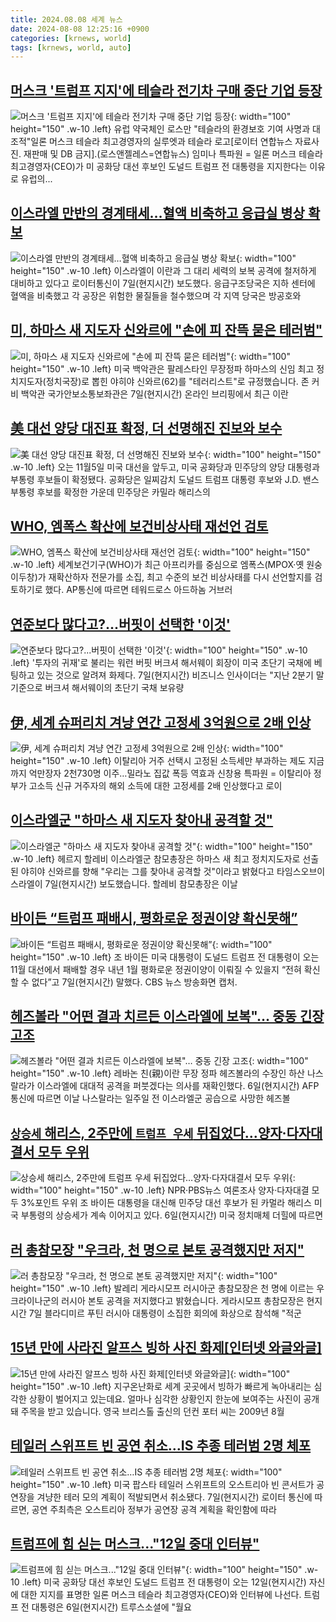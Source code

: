 ```yaml
---
title: 2024.08.08 세계 뉴스
date: 2024-08-08 12:25:16 +0900
categories: [krnews, world]
tags: [krnews, world, auto]
---
```


## [머스크 '트럼프 지지'에 테슬라 전기차 구매 중단 기업 등장](https://n.news.naver.com/mnews/article/001/0014862109)

![머스크 '트럼프 지지'에 테슬라 전기차 구매 중단 기업 등장](https://mimgnews.pstatic.net/image/origin/001/2024/08/08/14862109.jpg?type=nf220_150){: width="100" height="150" .w-10 .left}
유럽 약국체인 로스만 "테슬라의 환경보호 기여 사명과 대조적"일론 머스크 테슬라 최고경영자의 실루엣과 테슬라 로고[로이터 연합뉴스 자료사진. 재판매 및 DB 금지].(로스앤젤레스=연합뉴스) 임미나 특파원 = 일론 머스크 테슬라 최고경영자(CEO)가 미 공화당 대선 후보인 도널드 트럼프 전 대통령을 지지한다는 이유로 유럽의...

## [이스라엘 만반의 경계태세…혈액 비축하고 응급실 병상 확보](https://n.news.naver.com/mnews/article/421/0007717608)

![이스라엘 만반의 경계태세…혈액 비축하고 응급실 병상 확보](https://mimgnews.pstatic.net/image/origin/421/2024/08/08/7717608.jpg?type=nf220_150){: width="100" height="150" .w-10 .left}
이스라엘이 이란과 그 대리 세력의 보복 공격에 철저하게 대비하고 있다고 로이터통신이 7일(현지시간) 보도했다. 응급구조당국은 지하 센터에 혈액을 비축했고 각 공장은 위험한 물질들을 철수했으며 각 지역 당국은 방공호와

## [미, 하마스 새 지도자 신와르에 "손에 피 잔뜩 묻은 테러범"](https://n.news.naver.com/mnews/article/055/0001179633)

![미, 하마스 새 지도자 신와르에 "손에 피 잔뜩 묻은 테러범"](https://mimgnews.pstatic.net/image/origin/055/2024/08/08/1179633.jpg?type=nf220_150){: width="100" height="150" .w-10 .left}
미국 백악관은 팔레스타인 무장정파 하마스의 신임 최고 정치지도자(정치국장)로 뽑힌 야히야 신와르(62)를 "테러리스트"로 규정했습니다. 존 커비 백악관 국가안보소통보좌관은 7일(현지시간) 온라인 브리핑에서 최근 이란

## [美 대선 양당 대진표 확정, 더 선명해진 진보와 보수](https://n.news.naver.com/mnews/article/088/0000896778)

![美 대선 양당 대진표 확정, 더 선명해진 진보와 보수](https://mimgnews.pstatic.net/image/origin/088/2024/08/07/896778.jpg?type=nf220_150){: width="100" height="150" .w-10 .left}
오는 11월5일 미국 대선을 앞두고, 미국 공화당과 민주당의 양당 대통령과 부통령 후보들이 확정됐다. 공화당은 일찌감치 도널드 트럼프 대통령 후보와 J.D. 밴스 부통령 후보를 확정한 가운데 민주당은 카밀라 해리스의

## [WHO, 엠폭스 확산에 보건비상사태 재선언 검토](https://n.news.naver.com/mnews/article/277/0005456466)

![WHO, 엠폭스 확산에 보건비상사태 재선언 검토](https://mimgnews.pstatic.net/image/origin/277/2024/08/08/5456466.jpg?type=nf220_150){: width="100" height="150" .w-10 .left}
세계보건기구(WHO)가 최근 아프리카를 중심으로 엠폭스(MPOX·옛 원숭이두창)가 재확산하자 전문가를 소집, 최고 수준의 보건 비상사태를 다시 선언할지를 검토하기로 했다. AP통신에 따르면 테워드로스 아드하놈 거브러

## [연준보다 많다고?...버핏이 선택한 '이것'](https://n.news.naver.com/mnews/article/215/0001174428)

![연준보다 많다고?...버핏이 선택한 '이것'](https://mimgnews.pstatic.net/image/origin/215/2024/08/08/1174428.jpg?type=nf220_150){: width="100" height="150" .w-10 .left}
'투자의 귀재'로 불리는 워런 버핏 버크셔 해서웨이 회장이 미국 초단기 국채에 베팅하고 있는 것으로 알려져 화제다. 7일(현지시간) 비즈니스 인사이더는 "지난 2분기 말 기준으로 버크셔 해서웨이의 초단기 국채 보유량

## [伊, 세계 슈퍼리치 겨냥 연간 고정세 3억원으로 2배 인상](https://n.news.naver.com/mnews/article/001/0014862125)

![伊, 세계 슈퍼리치 겨냥 연간 고정세 3억원으로 2배 인상](https://mimgnews.pstatic.net/image/origin/001/2024/08/08/14862125.jpg?type=nf220_150){: width="100" height="150" .w-10 .left}
이탈리아 거주 선택시 고정된 소득세만 부과하는 제도 지금까지 억만장자 2천730명 이주…밀라노 집값 폭등 역효과 신창용 특파원 = 이탈리아 정부가 고소득 신규 거주자의 해외 소득에 대한 고정세를 2배 인상했다고 로이

## [이스라엘군 "하마스 새 지도자 찾아내 공격할 것"](https://n.news.naver.com/mnews/article/374/0000396567)

![이스라엘군 "하마스 새 지도자 찾아내 공격할 것"](https://mimgnews.pstatic.net/image/origin/374/2024/08/08/396567.jpg?type=nf220_150){: width="100" height="150" .w-10 .left}
헤르지 할레비 이스라엘군 참모총장은 하마스 새 최고 정치지도자로 선출된 야히야 신와르를 향해 "우리는 그를 찾아내 공격할 것"이라고 밝혔다고 타임스오브이스라엘이 7일(현지시간) 보도했습니다. 할레비 참모총장은 이날

## [바이든 “트럼프 패배시, 평화로운 정권이양 확신못해”](https://n.news.naver.com/mnews/article/018/0005807363)

![바이든 “트럼프 패배시, 평화로운 정권이양 확신못해”](https://mimgnews.pstatic.net/image/origin/018/2024/08/08/5807363.jpg?type=nf220_150){: width="100" height="150" .w-10 .left}
조 바이든 미국 대통령이 도널드 트럼프 전 대통령이 오는 11월 대선에서 패배할 경우 내년 1월 평화로운 정권이양이 이뤄질 수 있을지 “전혀 확신할 수 없다”고 7일(현지시간) 말했다. CBS 뉴스 방송화면 캡처.

## [헤즈볼라 "어떤 결과 치르든 이스라엘에 보복"… 중동 긴장 고조](https://n.news.naver.com/mnews/article/469/0000816459)

![헤즈볼라 "어떤 결과 치르든 이스라엘에 보복"… 중동 긴장 고조](https://mimgnews.pstatic.net/image/origin/469/2024/08/07/816459.jpg?type=nf220_150){: width="100" height="150" .w-10 .left}
레바논 친(親)이란 무장 정파 헤즈볼라의 수장인 하산 나스랄라가 이스라엘에 대대적 공격을 퍼붓겠다는 의사를 재확인했다. 6일(현지시간) AFP통신에 따르면 이날 나스랄라는 일주일 전 이스라엘군 공습으로 사망한 헤즈볼

## [`상승세` 해리스, 2주만에 `트럼프 우세` 뒤집었다…양자·다자대결서 모두 우위](https://n.news.naver.com/mnews/article/029/0002893488)

![`상승세` 해리스, 2주만에 `트럼프 우세` 뒤집었다…양자·다자대결서 모두 우위](https://mimgnews.pstatic.net/image/origin/029/2024/08/07/2893488.jpg?type=nf220_150){: width="100" height="150" .w-10 .left}
NPR·PBS뉴스 여론조사 양자·다자대결 모두 3%포인트 우위 조 바이든 대통령을 대신해 민주당 대선 후보가 된 카멀라 해리스 미국 부통령의 상승세가 계속 이어지고 있다. 6일(현지시간) 미국 정치매체 더힐에 따르면

## [러 총참모장 "우크라, 천 명으로 본토 공격했지만 저지"](https://n.news.naver.com/mnews/article/052/0002071556)

![러 총참모장 "우크라, 천 명으로 본토 공격했지만 저지"](https://mimgnews.pstatic.net/image/origin/052/2024/08/08/2071556.jpg?type=nf220_150){: width="100" height="150" .w-10 .left}
발레리 게라시모프 러시아군 총참모장은 천 명에 이르는 우크라이나군의 러시아 본토 공격을 저지했다고 밝혔습니다. 게라시모프 총참모장은 현지시간 7일 블라디미르 푸틴 러시아 대통령이 소집한 회의에 화상으로 참석해 "적군

## [15년 만에 사라진 알프스 빙하 사진 화제[인터넷 와글와글]](https://n.news.naver.com/mnews/article/057/0001834507)

![15년 만에 사라진 알프스 빙하 사진 화제[인터넷 와글와글]](https://mimgnews.pstatic.net/image/origin/057/2024/08/08/1834507.jpg?type=nf220_150){: width="100" height="150" .w-10 .left}
지구온난화로 세계 곳곳에서 빙하가 빠르게 녹아내리는 심각한 상황이 벌어지고 있는데요. 얼마나 심각한 상황인지 한눈에 보여주는 사진이 공개돼 주목을 받고 있습니다. 영국 브리스톨 출신의 던컨 포터 씨는 2009년 8월

## [테일러 스위프트 빈 공연 취소…IS 추종 테러범 2명 체포](https://n.news.naver.com/mnews/article/079/0003925974)

![테일러 스위프트 빈 공연 취소…IS 추종 테러범 2명 체포](https://mimgnews.pstatic.net/image/origin/079/2024/08/08/3925974.jpg?type=nf220_150){: width="100" height="150" .w-10 .left}
미국 팝스타 테일러 스위프트의 오스트리아 빈 콘서트가 공연장을 겨냥한 테러 모의 계획이 적발되면서 취소됐다. 7일(현지시간) 로이터 통신에 따르면, 공연 주최측은 오스트리아 정부가 공연장 공격 계획을 확인함에 따라

## [트럼프에 힘 싣는 머스크..."12일 중대 인터뷰"](https://n.news.naver.com/mnews/article/277/0005456248)

![트럼프에 힘 싣는 머스크..."12일 중대 인터뷰"](https://mimgnews.pstatic.net/image/origin/277/2024/08/07/5456248.jpg?type=nf220_150){: width="100" height="150" .w-10 .left}
미국 공화당 대선 후보인 도널드 트럼프 전 대통령이 오는 12일(현지시간) 자신에 대한 지지를 표명한 일론 머스크 테슬라 최고경영자(CEO)와 인터뷰에 나선다. 트럼프 전 대통령은 6일(현지시간) 트루스소셜에 "월요
